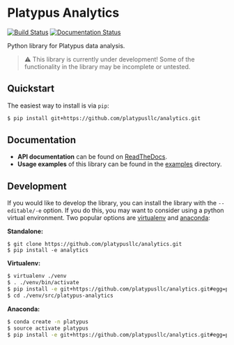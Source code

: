 # Platypus Analytics

[![Build Status](https://travis-ci.org/platypusllc/analytics.svg)](https://travis-ci.org/platypusllc/analytics)
[![Documentation Status](https://readthedocs.org/projects/platypus-analytics/badge/?version=latest)](http://platypus-analytics.readthedocs.org/en/latest/?badge=latest)

Python library for Platypus data analysis.

 >:warning: This library is currently under development!  Some of the functionality in the library may be incomplete or untested.

## Quickstart

The easiest way to install is via `pip`:
```bash
$ pip install git+https://github.com/platypusllc/analytics.git
```

## Documentation ##

* **API documentation** can be found on [ReadTheDocs](http://platypus-analytics.readthedocs.org/en/latest/).
* **Usage examples** of this library can be found in the [examples](examples) directory.

[1]: http://docs.python-guide.org/en/latest/dev/virtualenvs/
[2]: https://www.continuum.io/documentation

## Development

If you would like to develop the library, you can install the library with the `--editable/-e` option.  If you do this, you may want to consider using a python virtual environment.  Two popular options are [virtualenv][1] and [anaconda][2]:

**Standalone:**
```
$ git clone https://github.com/platypusllc/analytics.git
$ pip install -e analytics
```

**Virtualenv:**
```bash
$ virtualenv ./venv
$ . ./venv/bin/activate
$ pip install -e git+https://github.com/platypusllc/analytics.git#egg=platypus-analytics
$ cd ./venv/src/platypus-analytics
```

**Anaconda:**
```bash
$ conda create -n platypus
$ source activate platypus
$ pip install -e git+https://github.com/platypusllc/analytics.git#egg=platypus-analytics
```
